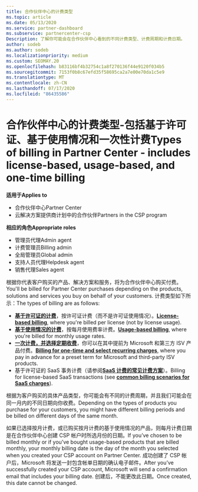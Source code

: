 ```yaml
---
title: 合作伙伴中心的计费类型
ms.topic: article
ms.date: 05/13/2020
ms.service: partner-dashboard
ms.subservice: partnercenter-csp
Description: 了解你可能会在合作伙伴中心看到的不同计费类型、计费周期和计费日期。
author: sodeb
ms.author: sodeb
ms.localizationpriority: medium
ms.custom: SEOMAY.20
ms.openlocfilehash: b83116bf4b32754c1a8f270136f44e9120f034b5
ms.sourcegitcommit: 7153f0b8c67efd35f58695ca2a7e00e70da1c5e9
ms.translationtype: MT
ms.contentlocale: zh-CN
ms.lasthandoff: 07/17/2020
ms.locfileid: "86435586"
---
```

# <a name="types-of-billing-in-partner-center---includes-license-based-usage-based-and-one-time-billing"></a><span data-ttu-id="d0163-103">合作伙伴中心的计费类型-包括基于许可证、基于使用情况和一次性计费</span><span class="sxs-lookup"><span data-stu-id="d0163-103">Types of billing in Partner Center - includes license-based, usage-based, and one-time billing</span></span>

<span data-ttu-id="d0163-104">**适用于**</span><span class="sxs-lookup"><span data-stu-id="d0163-104">**Applies to**</span></span>

- <span data-ttu-id="d0163-105">合作伙伴中心</span><span class="sxs-lookup"><span data-stu-id="d0163-105">Partner Center</span></span>
- <span data-ttu-id="d0163-106">云解决方案提供商计划中的合作伙伴</span><span class="sxs-lookup"><span data-stu-id="d0163-106">Partners in the CSP program</span></span>

<span data-ttu-id="d0163-107">**相应的角色**</span><span class="sxs-lookup"><span data-stu-id="d0163-107">**Appropriate roles**</span></span>

- <span data-ttu-id="d0163-108">管理员代理</span><span class="sxs-lookup"><span data-stu-id="d0163-108">Admin agent</span></span>
- <span data-ttu-id="d0163-109">计费管理员</span><span class="sxs-lookup"><span data-stu-id="d0163-109">Billing admin</span></span>
- <span data-ttu-id="d0163-110">全局管理员</span><span class="sxs-lookup"><span data-stu-id="d0163-110">Global admin</span></span>
- <span data-ttu-id="d0163-111">支持人员代理</span><span class="sxs-lookup"><span data-stu-id="d0163-111">Helpdesk agent</span></span>
- <span data-ttu-id="d0163-112">销售代理</span><span class="sxs-lookup"><span data-stu-id="d0163-112">Sales agent</span></span>

<span data-ttu-id="d0163-113">根据你代表客户购买的产品、解决方案和服务，将为合作伙伴中心购买付费。</span><span class="sxs-lookup"><span data-stu-id="d0163-113">You'll be billed for Partner Center purchases depending on the products, solutions and services you buy on behalf of your customers.</span></span> <span data-ttu-id="d0163-114">计费类型如下所示：</span><span class="sxs-lookup"><span data-stu-id="d0163-114">The types of billing are as follows:</span></span>

- <span data-ttu-id="d0163-115">[**基于许可证的计费**](license-based-billing.md)，按许可证计费（而不是许可证使用情况）。</span><span class="sxs-lookup"><span data-stu-id="d0163-115">[**License-based billing**](license-based-billing.md), where you're billed per license (not by license usage).</span></span>
- <span data-ttu-id="d0163-116">[**基于使用情况的计费**](usage-based-billing.md)，按每月使用费率计费。</span><span class="sxs-lookup"><span data-stu-id="d0163-116">[**Usage-based billing**](usage-based-billing.md), where you're billed for monthly usage rates.</span></span>
- <span data-ttu-id="d0163-117">[**一次计费，并选择定期收费**](one-time-and-recurring-billing.md)，你可以在其中提前为 Microsoft 和第三方 ISV 产品付费。</span><span class="sxs-lookup"><span data-stu-id="d0163-117">[**Billing for one-time and select recurring charges**](one-time-and-recurring-billing.md), where you pay in advance for a preset term for Microsoft and third-party ISV products.</span></span>
- <span data-ttu-id="d0163-118">基于许可证的 SaaS 事务计费（请参阅[**SaaS 计费的常见计费方案**](common-billing-scenarios-saas.md)）。</span><span class="sxs-lookup"><span data-stu-id="d0163-118">Billing for license-based SaaS transactions (see [**common billing scenarios for SaaS charges**](common-billing-scenarios-saas.md)).</span></span>

<span data-ttu-id="d0163-119">根据为客户购买的具体产品类型，你可能会有不同的计费周期，并且我们可能会在同一月内的不同日期向你收费。</span><span class="sxs-lookup"><span data-stu-id="d0163-119">Depending on the types of products you purchase for your customers, you might have different billing periods and be billed on different days of the same month.</span></span>

<span data-ttu-id="d0163-120">如果已选择按月计费，或已购买按月计费的基于使用情况的产品，则每月计费日期是在合作伙伴中心创建 CSP 帐户时所选月份的日期。</span><span class="sxs-lookup"><span data-stu-id="d0163-120">If you’ve chosen to be billed monthly or if you’ve bought usage-based products that are billed monthly, your monthly billing date is the day of the month you selected when you created your CSP account on Partner Center.</span></span> <span data-ttu-id="d0163-121">成功创建了 CSP 帐户后，Microsoft 将发送一封包含帐单日期的确认电子邮件。</span><span class="sxs-lookup"><span data-stu-id="d0163-121">After you’ve successfully created your CSP account, Microsoft will send a confirmation email that includes your billing date.</span></span> <span data-ttu-id="d0163-122">创建后，不能更改此日期。</span><span class="sxs-lookup"><span data-stu-id="d0163-122">Once created, this date cannot be changed.</span></span>

